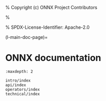 % Copyright (c) ONNX Project Contributors

%

% SPDX-License-Identifier: Apache-2.0

(l-main-doc-page)=

# ONNX documentation

```{toctree}
:maxdepth: 2

intro/index
api/index
operators/index
technical/index
```
